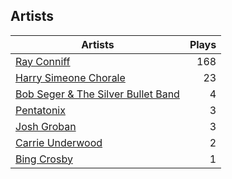 ## Artists
Artists | Plays 
----- | -----: 
[Ray Conniff](/artists/ray-conniff-104848) | 168
[Harry Simeone Chorale](/artists/harry-simeone-chorale-30122133) | 23
[Bob Seger & The Silver Bullet Band](/artists/bob-seger-the-silver-bullet-band-105037) | 4
[Pentatonix](/artists/pentatonix-655231) | 3
[Josh Groban](/artists/josh-groban-58260) | 3
[Carrie Underwood](/artists/carrie-underwood-89416) | 2
[Bing Crosby](/artists/bing-crosby-1864) | 1

